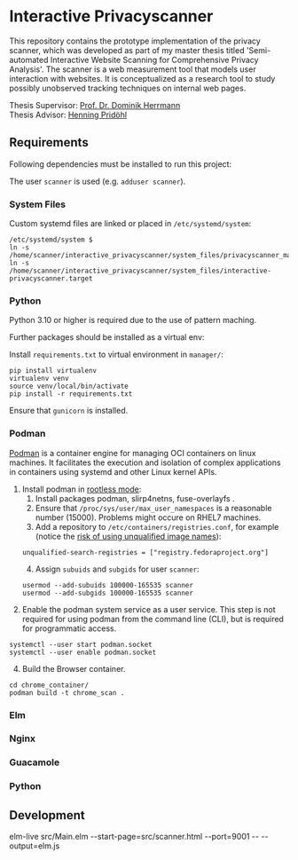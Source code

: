 # Interactive Privacyscanner

This repository contains the prototype implementation of the privacy scanner, which was developed as part of my master thesis titled 'Semi-automated Interactive Website Scanning for Comprehensive Privacy Analysis'.
The scanner is a web measurement tool that models user interaction with websites.
It is conceptualized as a research tool to study possibly unobserved tracking techniques on internal web pages.

Thesis Supervisor: [Prof. Dr. Dominik Herrmann](https://www.uni-bamberg.de/psi/team/dominik-herrmann/)  
Thesis Advisor: [Henning Pridöhl](https://www.uni-bamberg.de/psi/team/henning-pridoehl/)



## Requirements

Following dependencies must be installed to run this project:

The user `scanner` is used (e.g. `adduser scanner`).

### System Files

Custom systemd files are linked or placed in `/etc/systemd/system`:

```
/etc/systemd/system $
ln -s /home/scanner/interactive_privacyscanner/system_files/privacyscanner_manager.service
ln -s /home/scanner/interactive_privacyscanner/system_files/interactive-privacyscanner.target
```



### Python

Python 3.10 or higher is required due to the use of pattern maching.

Further packages should be installed as a virtual env:

Install `requirements.txt` to virtual environment in `manager/`:
```
pip install virtualenv
virtualenv venv
source venv/local/bin/activate
pip install -r requirements.txt
```

Ensure that `gunicorn` is installed.


### Podman

[Podman](https://podman.io/) is a container engine for managing OCI containers on linux machines.
It facilitates the execution and isolation of complex applications in containers using systemd and other Linux kernel APIs.

1. Install podman in [rootless mode](https://github.com/containers/podman/blob/main/docs/tutorials/rootless_tutorial.md):
    1. Install packages podman, slirp4netns, fuse-overlayfs .
    2. Ensure that `/proc/sys/user/max_user_namespaces` is a reasonable number (15000). Problems might occure on RHEL7 machines.
    3. Add a repository to `/etc/containers/registries.conf`, for example (notice the [risk of using unqualified image names](https://github.com/containers/image/blob/main/docs/containers-registries.conf.5.md#note-risk-of-using-unqualified-image-names)):
    ```
    unqualified-search-registries = ["registry.fedoraproject.org"]
    ```
    4. Assign `subuids` and `subgids` for user `scanner`:
    ```
    usermod --add-subuids 100000-165535 scanner
    usermod --add-subgids 100000-165535 scanner
    ```
2. Enable the podman system service as a user service. This step is not required for using podman from the command line (CLI), but is required for programmatic access.
```
systemctl --user start podman.socket
systemctl --user enable podman.socket
```
4. Build the Browser container.
```
cd chrome_container/
podman build -t chrome_scan .
```

### Elm

### Nginx

### Guacamole

### Python



## Development

elm-live src/Main.elm --start-page=src/scanner.html --port=9001 -- --output=elm.js
